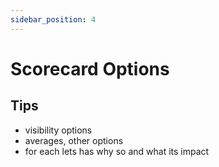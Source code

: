 ```yaml
---
sidebar_position: 4
---
```


# Scorecard Options

## Tips
- visibility options
- averages, other options
- for each lets has why so and what its impact